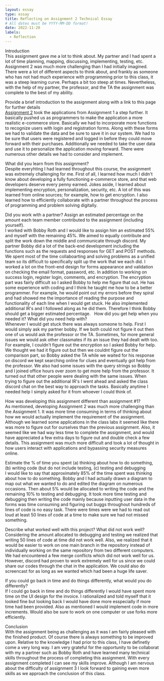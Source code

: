 ```yaml
---
layout: essay
type: essay
title: Reflecting on Assignment 2 Technical Essay
# All dates must be YYYY-MM-DD format!
date: 2022-11-20
labels: 
  - Reflection
--- 
```

Introduction<BR>
This assignment gave me a lot to think about. My partner and I had spent a lot of time planning, mapping, discussing, implementing, testing, etc. Assignment 2 was much more challenging than I had initially imagined. There were a lot of different aspects to think about, and frankly as someone who has not had much experience with programming prior to this class, it was a steep learning curve. Perhaps a bit too steep at times. Nevertheless, with the help of my partner, the professor, and the TA the assignment was complete to the best of my ability.

Provide a brief introduction to the assignment along with a link to this page for further details<BR>
[Assignment 2](https://dport96.github.io/ITM352/morea/150.Assignment2/experience-Assignment2.html) took the applications from Assignment 1 a step further. It basically pushed us as programmers to make the application a more realistic e-commerce store. Basically we had to incorporate more functions to recognize users with login and registration forms. Along with these forms we had to validate the data and be sure to save it in our system. We had to be sure that users were registered and logged in before they could move forward with their purchases. Additionally we needed to take the user data and use it to personalize the application moving forward. There were numerous other details we had to consider and implement. 

What did you learn from this assignment?<BR>
Despite everyhting I had learned throughout this course, the assignment was extremely challenging for me. First of all, I learned how much I didn't know about developing a fully functioning e-commerce store, and that web developers deserve every penny earned. Jokes aside, I learned about implementing encryption, personalization, security, etc. A lot of this was learned from online sources; for example, how to get encryption. I also learned how to efficiently collaborate with a partner throughout the process of programming and problem solving digitally. 

Did you work with a partner? Assign an estimated percentage on the amount each team member contributed to the assignment (including yourself).<BR>
I worked with Bobby Roth and I would like to assign him an estimated 55% and myself with the remaining 45%. We aimed to equally contribute and split the work down the middle and communicate through discord. My partner Bobby did a lot of the back-end development including the functions such as the requests and responses for GET and POST methods. We spent most of the time collaboarting and solving problems as a unified team so its difficult to specifically split up the work that we each did. I worked a lot on the front-end design for forms appearance and validation on checking the email format, password, etc. In addition to working on success login, register login, comments, and encryption. The encryption part was fairly difficult so I asked Bobby to help me figure that out. He has some experience with coding and I think he taught me how to be a better programmer. For example, he would point out my errors before they spiral and had showed me the importance of reading the purpose and functionality of each line when I would get stuck. He also implemented additional IR's and I followed along as he did them. Therefore I think Bobby should get a bigger estimated percentage. 
 
How did you get help when you needed it? What did you need help with?<BR>
Whenever I would get stuck there was always someone to help. First I would simply ask my partner bobby. If we both could not figure it out then one of us would ask the professor or the TA. Sometimes, for more general issues we would ask other classmates if its an issue they had dealt with too. For example, I couldn't figure out the encryption so I asked Bobby for help. We thought we had it figure out but then we couldnt figure out the comparison part, so Bobby asked the TA while we waited for his response on discord we kept searching online for clues and eventually got help from the professor. We also had some issues with the query strings so Bobby and I joined office hours over zoom to get more help from the professor. It turned out that other people were dealing with the same issues. When trying to figure out the additional IR's I went ahead and asked the class discord chat on the best way to approach the tasks. Basically anytime I needed help I simply asked for it from whoever I could think of.

How was developing this assignment different than assignment #1?<BR>
As mentioned, developing Assignment 2 was much more challenging than the Assignment 1. It was more time consuming in terms of thinking about how we would actually implement the requirement of the assignment. Although we learned some applications in the class labs it seemed like there was more to figure out for ourselves than the previous assignment. Also, it seemed like we had way less time to complete the assignment, and would have appreciated a few extra days to figure out and double check a few details. This assignment was much more difficult and took a lot of thought in how users interact with applications and bypassing security measures online.

Estimate the % of time you spent (a) thinking about how to do something, (b) writing code (but do not include testing, (c) testing and debugging<BR>
I would like to say that approximately 85% of the time spent was thinking about how to do something. Bobby and I had actually drawn a diagram to map out what we wanted to do and edited the diagram on numerous occasions. Then about 5% would be allocated to writing the code and the remaining 10% to testing and debugging. It took more time testing and debugging then writing the code mainly because inputting user data in the forms was time consuming and figuring out buggs throughout hundreds of lines of code is no easy task. There were times were we had to read out loud at least 50 lines of code at a time to make sure we had not missed something.

Describe what worked well with this project? What did not work well?<BR>
Considering the amount allocated to debugging and testing we realized that writing 50 lines of code at time did not work well. Also, we realized that it would be easier to work on one main branch in the repository instead of individually working on the same repository from two different computers. We had encountered a few merge conflicts which did not work well for us. However, discord had proven to work extremely well for us since we could share our codes through the chat in the application. We could also do screencast for as long as we wanted which had been a huge life saver. 

If you could go back in time and do things differently, what would you do differently?<BR>
If I could go back in time and do things differently I would have spent more time on the UI design for the invoice. I rationalized and told myself that it looked fine but looking back I would have done more esspecially if more time had been provided. Also as mentioned I would implement code in more increments. Would also be sure to work on one computer or use forks more efficiently. 

Conclusion<BR>
With the assignment being as challenging as it was I am fairly pleased with the finished product. Of course there is always something to be improved upon. Relative to the knowledge I had prior to this class, I have definetly come a very long way. I am very grateful for the opportunity to be collaborat with my a partner such as Bobby Roth and have learned many technical skills throughout the process of completing this assignment. With every assignment completed I can see my skills improve. Although I am nervous about the difficulty of assignment 3 I look forward to gaining even more skills as we approach the conclusion of this class. 
